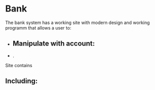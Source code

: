 # Bank

The bank system has a working site with modern design and working programm that allows a user to:
  - Manipulate with account:
    -
  -   .




Site contains 

## Including:
